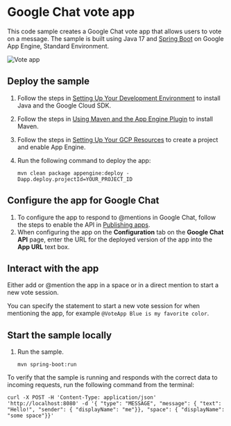 # Google Chat vote app

This code sample creates a Google Chat vote app that allows users to vote
on a message. The sample is built using Java 17 and 
[Spring Boot](https://spring.io/projects/spring-boot) on Google App Engine,
Standard Environment.

![Vote app](./showcase.png)

## Deploy the sample

  1. Follow the steps in [Setting Up Your Development Environment](https://cloud.google.com/appengine/docs/standard/setting-up-environment?tab=java)
     to install Java and the Google Cloud SDK.
      
  1. Follow the steps in [Using Maven and the App Engine Plugin](https://cloud.google.com/appengine/docs/standard/java-gen2/using-maven)
     to install Maven.

  1. Follow the steps in [Setting Up Your GCP Resources](https://cloud.google.com/appengine/docs/standard/managing-projects-apps-billing#create)
     to create a project and enable App Engine.

  1. Run the following command to deploy the app:
     ```
     mvn clean package appengine:deploy -Dapp.deploy.projectId=YOUR_PROJECT_ID
     ```

## Configure the app for Google Chat

  1. To configure the app to respond to @mentions in Google Chat, follow
     the steps to enable the API in
     [Publishing apps](https://developers.google.com/chat/how-tos/apps-publish).
  1. When configuring the app on the **Configuration** tab on the
     **Google Chat API** page, enter the URL for the deployed version
     of the app into the **App URL** text box.

## Interact with the app

Either add or @mention the app in a space or in a direct mention to start a new vote session.

You can specify the statement to start a new vote session for when mentioning the app,
for example `@VoteApp Blue is my favorite color`.

## Start the sample locally

  1. Run the sample.
     ```
     mvn spring-boot:run
     ```

To verify that the sample is running and responds with the correct data
to incoming requests, run the following command from the terminal:

```
curl -X POST -H 'Content-Type: application/json' 'http://localhost:8080' -d '{ "type": "MESSAGE", "message": { "text": "Hello!", "sender": { "displayName": "me"}}, "space": { "displayName": "some space"}}'
```
